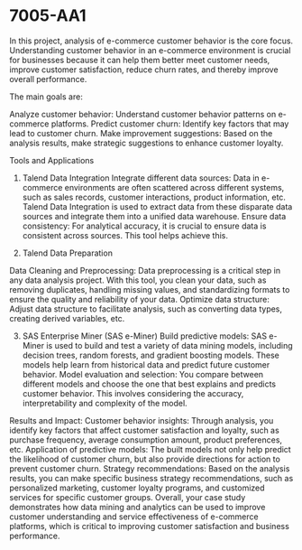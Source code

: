 # 7005-AA1
In this project, analysis of e-commerce customer behavior is the core focus. Understanding customer behavior in an e-commerce environment is crucial for businesses because it can help them better meet customer needs, improve customer satisfaction, reduce churn rates, and thereby improve overall performance.

The main goals are:

Analyze customer behavior: Understand customer behavior patterns on e-commerce platforms.
Predict customer churn: Identify key factors that may lead to customer churn.
Make improvement suggestions: Based on the analysis results, make strategic suggestions to enhance customer loyalty.

Tools and Applications
1. Talend Data Integration
Integrate different data sources: Data in e-commerce environments are often scattered across different systems, such as sales records, customer interactions, product information, etc. Talend Data Integration is used to extract data from these disparate data sources and integrate them into a unified data warehouse.
Ensure data consistency: For analytical accuracy, it is crucial to ensure data is consistent across sources. This tool helps achieve this.


2. Talend Data Preparation

Data Cleaning and Preprocessing: Data preprocessing is a critical step in any data analysis project. With this tool, you clean your data, such as removing duplicates, handling missing values, and standardizing formats to ensure the quality and reliability of your data.
Optimize data structure: Adjust data structure to facilitate analysis, such as converting data types, creating derived variables, etc.

3. SAS Enterprise Miner (SAS e-Miner)
Build predictive models: SAS e-Miner is used to build and test a variety of data mining models, including decision trees, random forests, and gradient boosting models. These models help learn from historical data and predict future customer behavior.
Model evaluation and selection: You compare between different models and choose the one that best explains and predicts customer behavior. This involves considering the accuracy, interpretability and complexity of the model.


Results and Impact:
Customer behavior insights: Through analysis, you identify key factors that affect customer satisfaction and loyalty, such as purchase frequency, average consumption amount, product preferences, etc.
Application of predictive models: The built models not only help predict the likelihood of customer churn, but also provide directions for action to prevent customer churn.
Strategy recommendations: Based on the analysis results, you can make specific business strategy recommendations, such as personalized marketing, customer loyalty programs, and customized services for specific customer groups.
Overall, your case study demonstrates how data mining and analytics can be used to improve customer understanding and service effectiveness of e-commerce platforms, which is critical to improving customer satisfaction and business performance.

